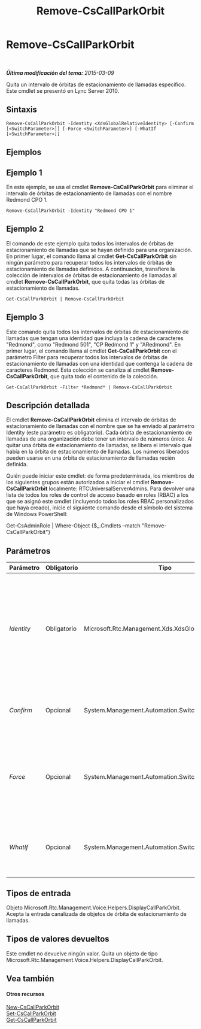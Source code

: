 ﻿---
title: Remove-CsCallParkOrbit
TOCTitle: Remove-CsCallParkOrbit
ms:assetid: b8e7c236-f8de-45bd-966b-60c815b37aed
ms:mtpsurl: https://technet.microsoft.com/es-es/library/Gg412901(v=OCS.15)
ms:contentKeyID: 48276474
ms.date: 01/07/2017
mtps_version: v=OCS.15
ms.translationtype: HT
---

# Remove-CsCallParkOrbit

 

_**Última modificación del tema:** 2015-03-09_

Quita un intervalo de órbitas de estacionamiento de llamadas específico. Este cmdlet se presentó en Lync Server 2010.

## Sintaxis

    Remove-CsCallParkOrbit -Identity <XdsGlobalRelativeIdentity> [-Confirm [<SwitchParameter>]] [-Force <SwitchParameter>] [-WhatIf [<SwitchParameter>]]

## Ejemplos

## Ejemplo 1

En este ejemplo, se usa el cmdlet **Remove-CsCallParkOrbit** para eliminar el intervalo de órbitas de estacionamiento de llamadas con el nombre Redmond CPO 1.

    Remove-CsCallParkOrbit -Identity "Redmond CPO 1"

## Ejemplo 2

El comando de este ejemplo quita todos los intervalos de órbitas de estacionamiento de llamadas que se hayan definido para una organización. En primer lugar, el comando llama al cmdlet **Get-CsCallParkOrbit** sin ningún parámetro para recuperar todos los intervalos de órbitas de estacionamiento de llamadas definidos. A continuación, transfiere la colección de intervalos de órbitas de estacionamiento de llamadas al cmdlet **Remove-CsCallParkOrbit**, que quita todas las órbitas de estacionamiento de llamadas.

    Get-CsCallParkOrbit | Remove-CsCallParkOrbit

## Ejemplo 3

Este comando quita todos los intervalos de órbitas de estacionamiento de llamadas que tengan una identidad que incluya la cadena de caracteres "Redmond", como "Redmond 501", "CP Redmond 1" y "ARedmond". En primer lugar, el comando llama al cmdlet **Get-CsCallParkOrbit** con el parámetro Filter para recuperar todos los intervalos de órbitas de estacionamiento de llamadas con una identidad que contenga la cadena de caracteres Redmond. Esta colección se canaliza al cmdlet **Remove-CsCallParkOrbit**, que quita todo el contenido de la colección.

    Get-CsCallParkOrbit -Filter *Redmond* | Remove-CsCallParkOrbit

## Descripción detallada

El cmdlet **Remove-CsCallParkOrbit** elimina el intervalo de órbitas de estacionamiento de llamadas con el nombre que se ha enviado al parámetro Identity (este parámetro es obligatorio). Cada órbita de estacionamiento de llamadas de una organización debe tener un intervalo de números único. Al quitar una órbita de estacionamiento de llamadas, se libera el intervalo que había en la órbita de estacionamiento de llamadas. Los números liberados pueden usarse en una órbita de estacionamiento de llamadas recién definida.

Quién puede iniciar este cmdlet: de forma predeterminada, los miembros de los siguientes grupos están autorizados a iniciar el cmdlet **Remove-CsCallParkOrbit** localmente: RTCUniversalServerAdmins. Para devolver una lista de todos los roles de control de acceso basado en roles (RBAC) a los que se asignó este cmdlet (incluyendo todos los roles RBAC personalizados que haya creado), inicie el siguiente comando desde el símbolo del sistema de Windows PowerShell:

Get-CsAdminRole | Where-Object {$\_.Cmdlets –match "Remove-CsCallParkOrbit"}

## Parámetros


<table>
<colgroup>
<col style="width: 25%" />
<col style="width: 25%" />
<col style="width: 25%" />
<col style="width: 25%" />
</colgroup>
<thead>
<tr class="header">
<th>Parámetro</th>
<th>Obligatorio</th>
<th>Tipo</th>
<th>Descripción</th>
</tr>
</thead>
<tbody>
<tr class="odd">
<td><p><em>Identity</em></p></td>
<td><p>Obligatorio</p></td>
<td><p>Microsoft.Rtc.Management.Xds.XdsGlobalRelativeIdentity</p></td>
<td><p>Nombre del intervalo de órbitas de estacionamiento de llamadas. Este nombre lo especifica el administrador al definir el intervalo de órbitas de estacionamiento de llamadas.</p></td>
</tr>
<tr class="even">
<td><p><em>Confirm</em></p></td>
<td><p>Opcional</p></td>
<td><p>System.Management.Automation.SwitchParameter</p></td>
<td><p>Se le pedirá confirmación antes de ejecutar el comando.</p></td>
</tr>
<tr class="odd">
<td><p><em>Force</em></p></td>
<td><p>Opcional</p></td>
<td><p>System.Management.Automation.SwitchParameter</p></td>
<td><p>Suprime los mensajes de confirmación que, de lo contrario, se mostrarían antes de realizar cambios.</p></td>
</tr>
<tr class="even">
<td><p><em>WhatIf</em></p></td>
<td><p>Opcional</p></td>
<td><p>System.Management.Automation.SwitchParameter</p></td>
<td><p>Describe qué sucedería si se ejecutara el comando sin ejecutarlo realmente.</p></td>
</tr>
</tbody>
</table>


## Tipos de entrada

Objeto Microsoft.Rtc.Management.Voice.Helpers.DisplayCallParkOrbit. Acepta la entrada canalizada de objetos de órbita de estacionamiento de llamadas.

## Tipos de valores devueltos

Este cmdlet no devuelve ningún valor. Quita un objeto de tipo Microsoft.Rtc.Management.Voice.Helpers.DisplayCallParkOrbit.

## Vea también

#### Otros recursos

[New-CsCallParkOrbit](new-cscallparkorbit.md)  
[Set-CsCallParkOrbit](set-cscallparkorbit.md)  
[Get-CsCallParkOrbit](get-cscallparkorbit.md)

